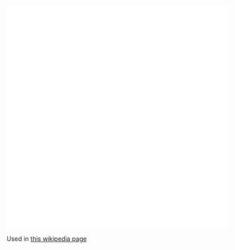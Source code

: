 ![The vector graphic](2-vectorized.svg)

Used in [this wikipedia page](https://en.wikipedia.org/wiki/Consciousness)
